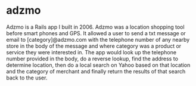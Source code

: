 adzmo
=====

Adzmo is a Rails app I built in 2006. Adzmo was a location shopping tool before smart phones and GPS. It allowed a user to send a txt message or email to [category]@adzmo.com with the telephone number of any nearby store in the body of the message and where category was a product or service they were interested in. The app would look up the telephone number provided in the body, do a reverse lookup, find the address to determine location, then do a local search on Yahoo based on that location and the category of merchant and finally return the results of that search back to the user.